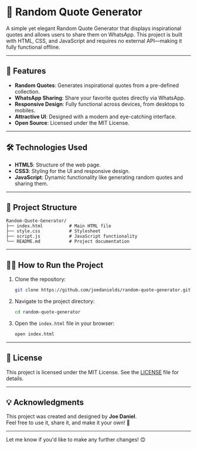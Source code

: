 # 🎲 Random Quote Generator

A simple yet elegant Random Quote Generator that displays inspirational quotes and allows users to share them on WhatsApp. This project is built with HTML, CSS, and JavaScript and requires no external API—making it fully functional offline.

---

## 🚀 Features

- **Random Quotes**: Generates inspirational quotes from a pre-defined collection.
- **WhatsApp Sharing**: Share your favorite quotes directly via WhatsApp.
- **Responsive Design**: Fully functional across devices, from desktops to mobiles.
- **Attractive UI**: Designed with a modern and eye-catching interface.
- **Open Source**: Licensed under the MIT License.

---


## 🛠️ Technologies Used

- **HTML5**: Structure of the web page.
- **CSS3**: Styling for the UI and responsive design.
- **JavaScript**: Dynamic functionality like generating random quotes and sharing them.

---

## 📂 Project Structure

```
Random-Quote-Generator/
├── index.html          # Main HTML file
├── style.css           # Stylesheet
├── script.js           # JavaScript functionality
└── README.md           # Project documentation
```

---

## 🧑‍💻 How to Run the Project

1. Clone the repository:
   ```bash
   git clone https://github.com/joedanields/random-quote-generator.git
   ```

2. Navigate to the project directory:
   ```bash
   cd random-quote-generator
   ```

3. Open the `index.html` file in your browser:
   ```bash
   open index.html
   ```

---



## 📝 License

This project is licensed under the MIT License. See the [LICENSE](LICENSE) file for details.

---

## 💡 Acknowledgments

This project was created and designed by **Joe Daniel**.  
Feel free to use it, share it, and make it your own! 🌟

---

Let me know if you'd like to make any further changes! 😊